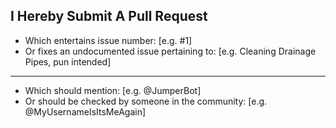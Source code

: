 ## I Hereby Submit A Pull Request

 - Which entertains issue number: [e.g. #1]
 - Or fixes an undocumented issue pertaining to: [e.g. Cleaning Drainage Pipes, pun intended]
---
 - Which should mention: [e.g. @JumperBot]
 - Or should be checked by someone in the community: [e.g. @MyUsernameIsItsMeAgain]

<!-- Remember to "Allow edits by maintainers" or else you'll have to start again! -->
